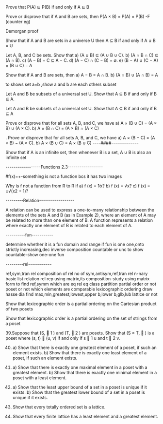 Prove that P(A) ⊆ P(B) if and only if A ⊆ B

Prove or disprove that if A and B are sets, then P(A × B) = P(A) × P(B)  -F (counter eg)

Demorgan proof

Show that if A and B are sets in a universe U then A ⊆ B
if and only if A ∪ B = U

Let A, B, and C be sets. Show that
a) (A ∪ B) ⊆ (A ∪ B ∪ C).
b) (A ∩ B ∩ C) ⊆ (A ∩ B).
c) (A − B) − C ⊆ A − C.
d) (A − C) ∩ (C − B) = ∅.
e) (B − A) ∪ (C − A) = (B ∪ C) − A

 Show that if A and B are sets, then
a) A − B = A ∩ B.
b) (A ∩ B) ∪ (A ∩ B) = A

to shows set a=b ,show a and b are each others subset

Let A and B be subsets of a universal set U. Show that
A ⊆ B if and only if B ⊆ A.

Let A and B be subsets of a universal set U. Show that A ⊆ B if and only if B ⊆ A

Prove or disprove that for all sets A, B, and C, we have
a) A × (B ∪ C) = (A × B) ∪ (A × C).
b) A × (B ∩ C) = (A × B) ∩ (A × C)

. Prove or disprove that for all sets A, B, and C, we have
a) A × (B − C) = (A × B) − (A × C).
b) A × (B ∪ C) = A × (B ∪ C) ----####--------------

Show that if A is an infinite set, then whenever B is a set, A ∪ B is also an infinite set

------------------Functions 2.3------------------

#f(x)=+-something is not a function bcs it has two images

Why is f not a function from R to R if
a) f (x) = 1∕x?
b) f (x) = √x?
c) f (x) = ±√(x2 + 1)?


---------Relation------------------

A relation can be used to express a one-to-many relationship between the elements of the
sets A and B (as in Example 2), where an element of A may be related to more than one element
of B. A function represents a relation where exactly one element of B is related to each element
of A.



----------fun-----------

determine whether it is a fun
domain and range
if fun is one one,onto
strictly increasing,dec
inverse
composition
countable or unc
to show countable-show one-one fun

---------rel------------

ref,sym,tran rel
composition of rel
no of sym,antisym,ref,tran rel
n-nary basic list relation
rel rep using matrix,its composition-study
using matrix form to find ref,symm
which are eq rel
eq class
partition
partial order or not
poset or not
which elements are comparable
lexicographic ordering
draw hasse dia
find max,min,greatest,lowest,upper b,lower b,glb,lub 
lattice or not


Show that lexicographic order is a partial ordering on the
Cartesian product of two posets

Show that lexicographic order is a partial ordering on the
set of strings from a poset

39.Suppose that (S,  1 ) and (T,  2 ) are posets. Show that
(S × T,  ) is a poset where (s, t)  (u, v) if and only if
s  1 u and t  2 v.

40. a) Show that there is exactly one greatest element of a
poset, if such an element exists.
b) Show that there is exactly one least element of a poset,
if such an element exists.
41. a) Show that there is exactly one maximal element in a
poset with a greatest element.
b) Show that there is exactly one minimal element in a
poset with a least element.
42. a) Show that the least upper bound of a set in a poset is
unique if it exists.
b) Show that the greatest lower bound of a set in a poset
is unique if it exists.

50. Show that every totally ordered set is a lattice.
51. Show that every finite lattice has a least element and a
greatest element.

